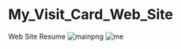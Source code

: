 # My_Visit_Card_Web_Site
Web Site Resume 
![mainpng](https://user-images.githubusercontent.com/65918950/151619258-6af7382f-5805-4473-9015-d1ffd47e87d3.png)
![me](https://user-images.githubusercontent.com/65918950/151619290-fab5a24f-8a8e-492c-9131-83b2b0f4caeb.png)


